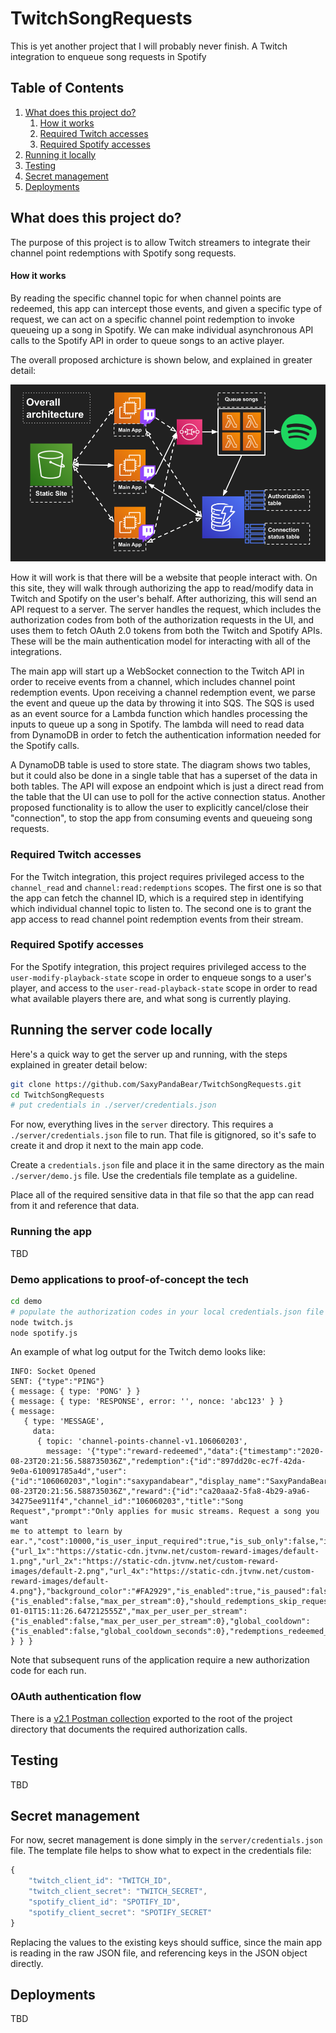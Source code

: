 # TwitchSongRequests
This is yet another project that I will probably never finish. A Twitch 
integration to enqueue song requests in Spotify

## Table of Contents
1. [What does this project do?](#what-does-this-project-do)
    1. [How it works](#how-it-works)
    1. [Required Twitch accesses](#required-twitch-accesses)
    1. [Required Spotify accesses](#required-spotify-accesses)
1. [Running it locally](#running-it-locally)
1. [Testing](#testing)
1. [Secret management](#secret-management)
1. [Deployments](#deployments)

## What does this project do?
The purpose of this project is to allow Twitch streamers to integrate their 
channel point redemptions with Spotify song requests.

#### How it works
By reading the specific channel topic for when channel points are redeemed, this
app can intercept those events, and given a specific type of request, we can 
act on a specific channel point redemption to invoke queueing up a song in Spotify.
We can make individual asynchronous API calls to the Spotify API in order to queue 
songs to an active player.

The overall proposed archicture is shown below, and explained in greater detail:

![Overall Architecture](architecture/big_picture_architecture.png)

How it will work is that there will be a website that people interact with. On this
site, they will walk through authorizing the app to read/modify data in Twitch and 
Spotify on the user's behalf. After authorizing, this will send an API request to a 
server. The server handles the request, which includes the authorization codes from 
both of the authorization requests in the UI, and uses them to fetch OAuth 2.0 tokens
from both the Twitch and Spotify APIs. These will be the main authentication model 
for interacting with all of the integrations. 

The main app will start up a WebSocket connection to the Twitch API in order to receive
events from a channel, which includes channel point redemption events. Upon receiving
a channel redemption event, we parse the event and queue up the data by throwing it 
into SQS. The SQS is used as an event source for a Lambda function which handles 
processing the inputs to queue up a song in Spotify. The lambda will need to read data 
from DynamoDB in order to fetch the authentication information needed for the Spotify 
calls.

A DynamoDB table is used to store state. The diagram shows two tables, but it could
also be done in a single table that has a superset of the data in both tables. The API 
will expose an endpoint which is just a direct read from the table that the UI can use 
to poll for the active connection status. Another proposed functionality is to allow 
the user to explicitly cancel/close their "connection", to stop the app from consuming
events and queueing song requests.

### Required Twitch accesses
For the Twitch integration, this project requires privileged access to the
`channel_read` and `channel:read:redemptions` scopes. The first one is so that
the app can fetch the channel ID, which is a required step in identifying which
individual channel topic to listen to. The second one is to grant the app access
to read channel point redemption events from their stream.

### Required Spotify accesses

For the Spotify integration, this project requires privileged access to the
`user-modify-playback-state` scope in order to enqueue songs to a user's player, and 
access to the `user-read-playback-state` scope in order to read what available 
players there are, and what song is currently playing. 

## Running the server code locally

Here's a quick way to get the server up and running, with the steps explained
in greater detail below:
```bash
git clone https://github.com/SaxyPandaBear/TwitchSongRequests.git
cd TwitchSongRequests
# put credentials in ./server/credentials.json

```

For now, everything lives in the `server` directory. This requires a
`./server/credentials.json` file to run. That file is gitignored, so it's 
safe to create it and drop it next to the main app code.

Create a `credentials.json` file and place it in the same directory as the main
`./server/demo.js` file. Use the credentials file template as a guideline.

Place all of the required sensitive data in that file so that the app can read 
from it and reference that data. 

### Running the app

TBD

### Demo applications to proof-of-concept the tech

```bash
cd demo
# populate the authorization codes in your local credentials.json file
node twitch.js
node spotify.js
```

An example of what log output for the Twitch demo looks like:
```
INFO: Socket Opened
SENT: {"type":"PING"}
{ message: { type: 'PONG' } }
{ message: { type: 'RESPONSE', error: '', nonce: 'abc123' } }
{ message: 
   { type: 'MESSAGE',
     data:
      { topic: 'channel-points-channel-v1.106060203',
        message: '{"type":"reward-redeemed","data":{"timestamp":"2020-08-23T20:21:56.588735036Z","redemption":{"id":"897dd20c-ec7f-42da-9e0a-610091785a4d","user":{"id":"106060203","login":"saxypandabear","display_name":"SaxyPandaBear"},"channel_id":"106060203","redeemed_at":"2020-08-23T20:21:56.588735036Z","reward":{"id":"ca20aaa2-5fa8-4b29-a9a6-34275ee911f4","channel_id":"106060203","title":"Song Request","prompt":"Only applies for music streams. Request a song you want 
me to attempt to learn by ear.","cost":10000,"is_user_input_required":true,"is_sub_only":false,"image":null,"default_image":{"url_1x":"https://static-cdn.jtvnw.net/custom-reward-images/default-1.png","url_2x":"https://static-cdn.jtvnw.net/custom-reward-images/default-2.png","url_4x":"https://static-cdn.jtvnw.net/custom-reward-images/default-4.png"},"background_color":"#FA2929","is_enabled":true,"is_paused":false,"is_in_stock":true,"max_per_stream":{"is_enabled":false,"max_per_stream":0},"should_redemptions_skip_request_queue":false,"template_id":null,"updated_for_indicator_at":"2020-01-01T15:11:26.647212555Z","max_per_user_per_stream":{"is_enabled":false,"max_per_user_per_stream":0},"global_cooldown":{"is_enabled":false,"global_cooldown_seconds":0},"redemptions_redeemed_current_stream":0,"cooldown_expires_at":null},"user_input":"hello","status":"UNFULFILLED"}}}' } } }
```

Note that subsequent runs of the application require a new authorization code 
for each run. 

### OAuth authentication flow
There is a [v2.1 Postman collection](./TwitchSongRequestsReference.postman_collection.json) exported to the root of the project directory
that documents the required authorization calls.

## Testing

TBD

## Secret management
For now, secret management is done simply in the `server/credentials.json` file. 
The template file helps to show what to expect in the credentials file:

```javascript
{
    "twitch_client_id": "TWITCH_ID",
    "twitch_client_secret": "TWITCH_SECRET",
    "spotify_client_id": "SPOTIFY_ID",
    "spotify_client_secret": "SPOTIFY_SECRET"
}
```

Replacing the values to the existing keys should suffice, since the main app is
reading in the raw JSON file, and referencing keys in the JSON object directly. 

## Deployments

TBD
